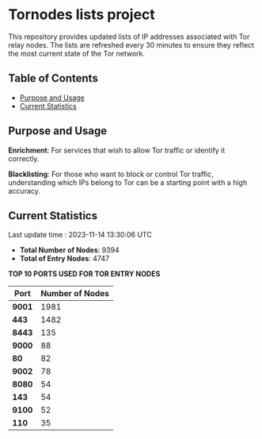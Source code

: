 # Tornodes lists project

This repository provides updated lists of IP addresses associated with Tor relay nodes. The lists are refreshed every 30 minutes to ensure they reflect the most current state of the Tor network.

## Table of Contents

- [Purpose and Usage](#purpose-and-usage)
- [Current Statistics](#current-statistics)


## Purpose and Usage

**Enrichment**: For services that wish to allow Tor traffic or identify it correctly.

**Blacklisting**: For those who want to block or control Tor traffic, understanding which IPs belong to Tor can be a starting point with a high accuracy.

## Current Statistics

Last update time : 2023-11-14 13:30:06 UTC

- **Total Number of Nodes**: 9394
- **Total of Entry Nodes**: 4747

**TOP 10 PORTS USED FOR TOR ENTRY NODES**

| **Port** | **Number of Nodes** |
|------|-----------------|
| **9001**   | 1981  |
| **443**   | 1482  |
| **8443**   | 135  |
| **9000**   | 88  |
| **80**   | 82  |
| **9002**   | 78  |
| **8080**   | 54  |
| **143**   | 54  |
| **9100**   | 52  |
| **110**   | 35  |

